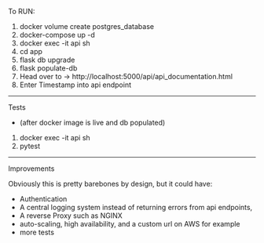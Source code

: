 To RUN:

1. docker volume create postgres_database
1. docker-compose up -d
2. docker exec -it api sh
3. cd app
4. flask db upgrade
5. flask populate-db
5. Head over to -> http://localhost:5000/api/api_documentation.html
6. Enter Timestamp into api endpoint

 ---
 Tests
 
 - (after docker image is live and db populated)
 1. docker exec -it api sh
 2. pytest
 
---
Improvements

Obviously this is pretty barebones by design, but it could have:
 - Authentication 
 - A central logging system instead of returning errors from api endpoints, 
 - A reverse Proxy such as NGINX
 - auto-scaling, high availability, and a custom url on AWS for example
 - more tests
 
